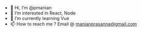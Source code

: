 - 👋 Hi, I’m @pmanian
- 👀 I’m interested in React, Node
- 🌱 I’m currently learning Vue
- 📫 How to reach me ? Email @ manianprasanna@gmail.com

<!---
pmanian/pmanian is a ✨ special ✨ repository because its `README.md` (this file) appears on your GitHub profile.
You can click the Preview link to take a look at your changes.
--->
